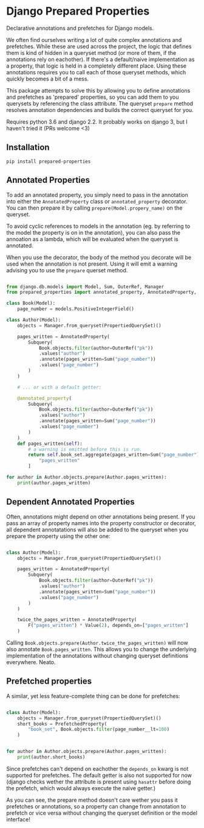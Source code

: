 Django Prepared Properties
==========================

Declarative annotations and prefetches for Django models.

We often find ourselves writing a lot of quite complex annotations and
prefetches. While these are used across the project, the logic that defines them
is kind of hidden in a queryset method (or more of them, if the annotations
rely on eachother). If there's a default/naive implementation as a property,
that logic is held in a completely different place. Using these annotations
requires you to call each of those queryset methods, which quickly becomes a bit
of a mess.

This package attempts to solve this by allowing you to define annotations and
prefetches as 'prepared' properties, so you can add them to you querysets by
referencing the class attribute. The queryset `prepare` method resolves
annotation dependencies and builds the correct queryset for you.

Requires python 3.6 and django 2.2. It probably works on django 3, but I haven't
tried it (PRs welcome <3)

Installation
------------

```
pip install prepared-properties
```

Annotated Properties
--------------------

To add an annotated property, you simply need to pass in the
annotation into either the `AnnotatedProperty` class or `annotated_property`
decorator. You can then prepare it by calling `prepare(Model.propery_name)`
on the queryset.

To avoid cyclic references to models in the annotation (eg. by referring to the
model the property is on in the annotation), you can also pass  the annoation as
a lambda, which will be evaluated when the queryset is annotated.

When you use the decorator, the body of the method you decorate  will be used
when the annotation is not present. Using it will emit a warning advising you
to use the `prepare` querset method.


```python

from django.db.models import Model, Sum, OuterRef, Manager
from prepared_properties import annotated_property, AnnotatedProperty, PropertiedQuerySet

class Book(Model):
    page_number = models.PositiveIntegerField()

class Author(Model):
    objects = Manager.from_queryset(PropertiedQuerySet)()

    pages_written = AnnotatedProperty(
        Subquery(
            Book.objects.filter(author=OuterRef("pk"))
            .values("author")
            .annotate(pages_written=Sum("page_number"))
            .values("page_number")
        )
    )

    # ... or with a default getter:

    @annotated_property(
        Subquery(
            Book.objects.filter(author=OuterRef("pk"))
            .values("author")
            .annotate(pages_written=Sum("page_number"))
            .values("page_number")
        )
    )
    def pages_written(self):
        # a warning is emitted before this is run.
        return self.book_set.aggregate(pages_written=Sum("page_number"))[
            "pages_written"
        ]

for author in Author.objects.prepare(Author.pages_written):
    print(author.pages_written)

```

Dependent Annotated  Properties
---------------------

Often, annotations might depend on other annotations being present. If you pass
an array of property names into the property constructor or decorator, all
dependent annotatations will also be added to the queryset when you prepare the
property using the other one:

```python

class Author(Model):
    objects = Manager.from_queryset(PropertiedQuerySet)()

    pages_written = AnnotatedProperty(
        Subquery(
            Book.objects.filter(author=OuterRef("pk"))
            .values("author")
            .annotate(pages_written=Sum("page_number"))
            .values("page_number")
        )
    )

    twice_the_pages_written = AnnotatedProperty(
        F("pages_written") * Value(2), depends_on=["pages_written"]
    )

```

Calling `Book.objects.prepare(Author.twice_the_pages_written)` will now also
annotate `Book.pages_written`. This allows you to change the underlying
implementation of the annotations without changing queryset definitions
everywhere. Neato.


Prefetched properties
---------------------

A similar, yet less feature-complete thing can be done for prefetches:

```python

class Author(Model):
    objects = Manager.from_queryset(PropertiedQuerySet)()
    short_books = PrefetchedProperty(
        "book_set", Book.objects.filter(page_number__lt=100)
    )


for author in Author.objects.prepare(Author.pages_written):
    print(author.short_books)

```

Since prefetches can't depend on eachother the `depends_on` kwarg is not
supported for prefetches. The default getter is also not supported for now
(django checks wether the attribute is present using `hasattr` before doing the
prefetch, which would always execute the naive getter.)

As you can see, the prepare method doesn't care wether you pass it prefetches or
annotations, so a property can change from annotation to prefetch or vice versa
without changing the queryset definition or the model interface!


